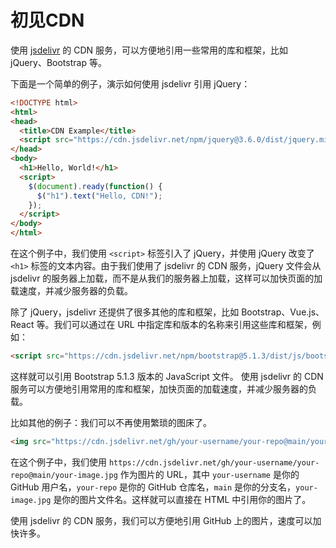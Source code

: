 # 初见CDN

使用 [jsdelivr](https://www.jsdelivr.com/) 的 CDN 服务，可以方便地引用一些常用的库和框架，比如 jQuery、Bootstrap 等。

下面是一个简单的例子，演示如何使用 jsdelivr 引用 jQuery：

```html
<!DOCTYPE html>
<html>
<head>
  <title>CDN Example</title>
  <script src="https://cdn.jsdelivr.net/npm/jquery@3.6.0/dist/jquery.min.js"></script>
</head>
<body>
  <h1>Hello, World!</h1>
  <script>
    $(document).ready(function() {
      $("h1").text("Hello, CDN!");
    });
  </script>
</body>
</html>
```

在这个例子中，我们使用 `<script>` 标签引入了 jQuery，并使用 jQuery 改变了 `<h1>` 标签的文本内容。由于我们使用了 jsdelivr 的 CDN 服务，jQuery 文件会从 jsdelivr 的服务器上加载，而不是从我们的服务器上加载，这样可以加快页面的加载速度，并减少服务器的负载。

除了 jQuery，jsdelivr 还提供了很多其他的库和框架，比如 Bootstrap、Vue.js、React 等。我们可以通过在 URL 中指定库和版本的名称来引用这些库和框架，例如：

```html
<script src="https://cdn.jsdelivr.net/npm/bootstrap@5.1.3/dist/js/bootstrap.bundle.min.js"></script>
```

这样就可以引用 Bootstrap 5.1.3 版本的 JavaScript 文件。
使用 jsdelivr 的 CDN 服务可以方便地引用常用的库和框架，加快页面的加载速度，并减少服务器的负载。

比如其他的例子：我们可以不再使用繁琐的图床了。

```html
<img src="https://cdn.jsdelivr.net/gh/your-username/your-repo@main/your-image.jpg" alt="Your Image">
```

在这个例子中，我们使用 `https://cdn.jsdelivr.net/gh/your-username/your-repo@main/your-image.jpg` 作为图片的 URL，其中 `your-username` 是你的 GitHub 用户名，`your-repo` 是你的 GitHub 仓库名，`main` 是你的分支名，`your-image.jpg` 是你的图片文件名。这样就可以直接在 HTML 中引用你的图片了。

使用 jsdelivr 的 CDN 服务，我们可以方便地引用 GitHub 上的图片，速度可以加快许多。
